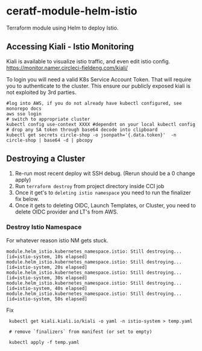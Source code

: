 # ceratf-module-helm-istio
Terraform module using Helm to deploy Istio.

## Accessing Kiali - Istio Monitoring

Kiali is available to visualize istio traffic, and even edit istio config.
https://monitor.namer.circleci-fieldeng.com/kiali/

To login you will need a valid K8s Service Account Token. That will require you to authenticate to the cluster.  This ensure our publicly exposed kiali is not exploited by 3rd parties.

```
#log into AWS, if you do not already have kubectl configured, see monorepo docs
aws sso login
# switch to appropriate cluster
kubectl config use-context XXXX #dependnt on your local kubectl config
# drop any SA token through base64 decode into clipboard
kubectl get secrets circle-shop -o jsonpath='{.data.token}'  -n circle-shop | base64 -d | pbcopy
```

## Destroying a Cluster

1. Re-run most recent deploy wit SSH debug. (Rerun should be a 0 change apply)
2. Run `terraform destroy` from project directory inside CCI job
3. Once it get's to `deleting istio namespace` you need to run the finalizer fix below.
4. Once it gets to deleting OIDC, Launch Templates, or Cluster, you need to delete OIDC provider and LT's from AWS.

### Destroy Istio Namespace
For whatever reason istio NM gets stuck.

```
module.helm_istio.kubernetes_namespace.istio: Still destroying... [id=istio-system, 10s elapsed]
module.helm_istio.kubernetes_namespace.istio: Still destroying... [id=istio-system, 20s elapsed]
module.helm_istio.kubernetes_namespace.istio: Still destroying... [id=istio-system, 30s elapsed]
module.helm_istio.kubernetes_namespace.istio: Still destroying... [id=istio-system, 40s elapsed]
module.helm_istio.kubernetes_namespace.istio: Still destroying... [id=istio-system, 50s elapsed]
```

Fix
```
 kubectl get kiali.kiali.io/kiali -o yaml -n istio-system > temp.yaml

 # remove `finalizers` from manifest (or set to empty)

 kubectl apply -f temp.yaml
```